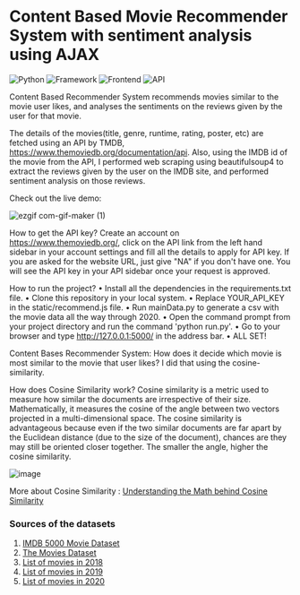 # Content Based Movie Recommender System with sentiment analysis using AJAX
![Python](https://img.shields.io/badge/Python-3.8-blueviolet)
![Framework](https://img.shields.io/badge/Framework-Flask-red)
![Frontend](https://img.shields.io/badge/Frontend-HTML/CSS/JS-green)
![API](https://img.shields.io/badge/API-TMDB-fcba03)

Content Based Recommender System recommends movies similar to the movie user likes, and analyses the sentiments on the reviews given by the user for that movie.

The details of the movies(title, genre, runtime, rating, poster, etc) are fetched using an API by TMDB, https://www.themoviedb.org/documentation/api. Also, using the IMDB id of the movie from the API, I performed web scraping using beautifulsoup4 to extract the reviews given by the user on the IMDB site, and performed sentiment analysis on those reviews.

Check out the live demo: 

![ezgif com-gif-maker (1)](https://user-images.githubusercontent.com/67918990/103171183-14c80580-4818-11eb-9c5b-1f7e41362095.gif)

How to get the API key?
Create an account on https://www.themoviedb.org/, click on the API link from the left hand sidebar in your account settings and fill all the details to apply for API key. If you are asked for the website URL, just give "NA" if you don't have one. You will see the API key in your API sidebar once your request is approved.

How to run the project?
• Install all the dependencies in the requirements.txt file.
• Clone this repository in your local system.
• Replace YOUR_API_KEY in the static/recommend.js file.
• Run mainData.py to generate a csv with the movie data all the way through 2020. 
• Open the command prompt from your project directory and run the command 'python run.py'.
• Go to your browser and type http://127.0.0.1:5000/ in the address bar.
• ALL SET! 

Content Bases Recommender System:
How does it decide which movie is most similar to the movie that user likes? 
I did that using the cosine-similarity. 

How does Cosine Similarity work?
Cosine similarity is a metric used to measure how similar the documents are irrespective of their size. Mathematically, it measures the cosine of the angle between two vectors projected in a multi-dimensional space. The cosine similarity is advantageous because even if the two similar documents are far apart by the Euclidean distance (due to the size of the document), chances are they may still be oriented closer together. The smaller the angle, higher the cosine similarity.

  ![image](https://user-images.githubusercontent.com/36665975/70401457-a7530680-1a55-11ea-9158-97d4e8515ca4.png)
  
More about Cosine Similarity : [Understanding the Math behind Cosine Similarity](https://www.machinelearningplus.com/nlp/cosine-similarity/)

### Sources of the datasets 

1. [IMDB 5000 Movie Dataset](https://www.kaggle.com/carolzhangdc/imdb-5000-movie-dataset)
2. [The Movies Dataset](https://www.kaggle.com/rounakbanik/the-movies-dataset)
3. [List of movies in 2018](https://en.wikipedia.org/wiki/List_of_American_films_of_2018)
4. [List of movies in 2019](https://en.wikipedia.org/wiki/List_of_American_films_of_2019)
5. [List of movies in 2020](https://en.wikipedia.org/wiki/List_of_American_films_of_2020)
